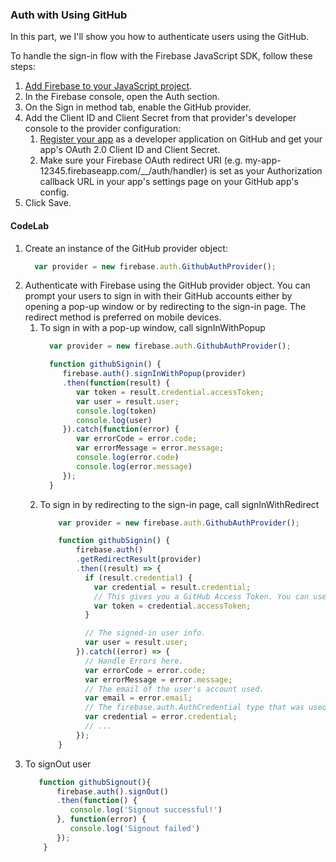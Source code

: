 ### Auth with Using GitHub
In this part, we I'll show you how to authenticate users using the GitHub.

To handle the sign-in flow with the Firebase JavaScript SDK, follow these steps:
1. [Add Firebase to your JavaScript project](https://console.firebase.google.com).
1. In the Firebase console, open the Auth section.
1. On the Sign in method tab, enable the GitHub provider.
1. Add the Client ID and Client Secret from that provider's developer console to the provider configuration:
    1. [Register your app](https://github.com/settings/applications/new) as a developer application on GitHub and get your app's OAuth 2.0 Client ID and Client Secret.
    1. Make sure your Firebase OAuth redirect URI (e.g. my-app-12345.firebaseapp.com/__/auth/handler) is set as your Authorization callback URL in your app's settings page on your GitHub app's config.
1. Click Save.

#### CodeLab
1. Create an instance of the GitHub provider object:
    ```js
      var provider = new firebase.auth.GithubAuthProvider();
    ```
1. Authenticate with Firebase using the GitHub provider object. You can prompt your users to sign in with their GitHub accounts either by opening a pop-up window or by redirecting to the sign-in page. The redirect method is preferred on mobile devices.
    1. To sign in with a pop-up window, call signInWithPopup
        ```js
          var provider = new firebase.auth.GithubAuthProvider();

          function githubSignin() {
             firebase.auth().signInWithPopup(provider)
             .then(function(result) {
                var token = result.credential.accessToken;
                var user = result.user;
                console.log(token)
                console.log(user)
             }).catch(function(error) {
                var errorCode = error.code;
                var errorMessage = error.message;
                console.log(error.code)
                console.log(error.message)
             });
          }
        ```
      1. To sign in by redirecting to the sign-in page, call signInWithRedirect
          ```js
              var provider = new firebase.auth.GithubAuthProvider();

              function githubSignin() {
                  firebase.auth()
                  .getRedirectResult(provider)
                  .then((result) => {
                    if (result.credential) {
                      var credential = result.credential;
                      // This gives you a GitHub Access Token. You can use it to access the GitHub API.
                      var token = credential.accessToken;
                    }

                    // The signed-in user info.
                    var user = result.user;
                  }).catch((error) => {
                    // Handle Errors here.
                    var errorCode = error.code;
                    var errorMessage = error.message;
                    // The email of the user's account used.
                    var email = error.email;
                    // The firebase.auth.AuthCredential type that was used.
                    var credential = error.credential;
                    // ...
                  });
              }
          ```
1. To signOut user 
    ```js
       function githubSignout(){
           firebase.auth().signOut()
           .then(function() {
              console.log('Signout successful!')
           }, function(error) {
              console.log('Signout failed')
           });
        }
    ```

